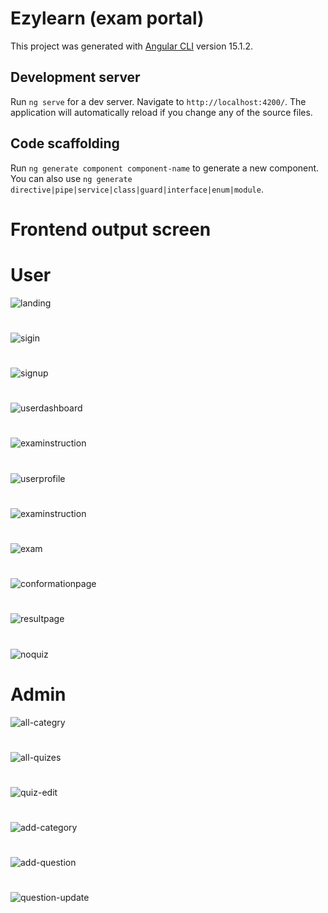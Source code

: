 # Ezylearn (exam portal)

This project was generated with [Angular CLI](https://github.com/angular/angular-cli) version 15.1.2.

## Development server

Run `ng serve` for a dev server. Navigate to `http://localhost:4200/`. The application will automatically reload if you change any of the source files.

## Code scaffolding

Run `ng generate component component-name` to generate a new component. You can also use `ng generate directive|pipe|service|class|guard|interface|enum|module`.

# Frontend output screen
   # User
![landing](https://user-images.githubusercontent.com/85428232/224103350-7f4ae285-207e-47e4-a671-c94485f60d1a.png)
#
![sigin](https://user-images.githubusercontent.com/85428232/224103665-62eed78b-7959-4720-b63c-21a22e6f82e7.png)
#
![signup](https://user-images.githubusercontent.com/85428232/224103848-db2e8137-d412-4696-ba67-52122b65ab53.png)
#
![userdashboard](https://user-images.githubusercontent.com/85428232/224103940-c9626662-426d-4d65-ab0c-3152fe99c0a6.png)
#
![examinstruction](https://user-images.githubusercontent.com/85428232/224104015-cdda7340-c21c-4182-8507-e367edf2cfb6.png)
#
![userprofile](https://user-images.githubusercontent.com/85428232/224104079-a216f08b-37ee-4f99-9548-2528ed8a3e05.png)
#
![examinstruction](https://user-images.githubusercontent.com/85428232/224104149-8568bf3d-a311-4b9c-b26b-043b07f00cd3.png)
#
![exam](https://user-images.githubusercontent.com/85428232/224104261-31e33b85-c54f-4d36-8bc6-042078c1d734.png)
#
![conformationpage](https://user-images.githubusercontent.com/85428232/224104308-c6d3af68-ad78-486f-bdce-23827fc21738.png)
#
![resultpage](https://user-images.githubusercontent.com/85428232/224104508-988b8b07-e9f9-4ac3-b1a2-c95bcaccdef8.png)
#
![noquiz](https://user-images.githubusercontent.com/85428232/224104545-bd62f2cd-92f6-4a70-b09c-a59765f48e91.png)
#
# Admin
![all-categry](https://user-images.githubusercontent.com/85428232/224104904-d8e76e6c-92da-49cb-8edd-148a57118346.png)
#
![all-quizes](https://user-images.githubusercontent.com/85428232/224104949-c50a21ba-6e1c-4940-adb9-b2ce5ea2ecd5.png)
#
![quiz-edit](https://user-images.githubusercontent.com/85428232/224105004-6c6888d8-6d30-41b2-bb24-d9bee771bea5.png)
#
![add-category](https://user-images.githubusercontent.com/85428232/224105045-1676f01f-87db-41e5-89bd-a6f71cdc1b2a.png)
#
![add-question](https://user-images.githubusercontent.com/85428232/224105074-c3dda477-83d1-4f9c-80ca-2e90a0446ee9.png)
#
![question-update](https://user-images.githubusercontent.com/85428232/224105130-11a87535-507b-4ae3-9b5b-980bcb8b7d13.png)
